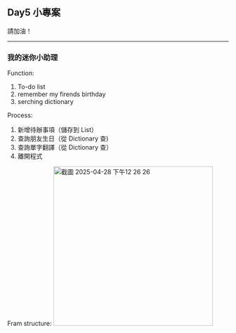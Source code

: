 ## Day5 小專案

請加油！

---
### 我的迷你小助理
Function: 
1. To-do list
2. remember my firends birthday
3. serching dictionary

Process:
1. 新增待辦事項（儲存到 List）
2. 查詢朋友生日（從 Dictionary 查)
3. 查詢單字翻譯（從 Dictionary 查）
4. 離開程式

Fram structure:
<img width="363" alt="截圖 2025-04-28 下午12 26 26" src="https://github.com/user-attachments/assets/19df328a-fae6-4618-8c91-aa4133588361" />
